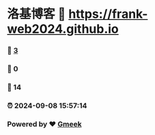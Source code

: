# 洛基博客 :link: https://frank-web2024.github.io 
### :page_facing_up: [3](https://frank-web2024.github.io/tag.html) 
### :speech_balloon: 0 
### :hibiscus: 14 
### :alarm_clock: 2024-09-08 15:57:14 
### Powered by :heart: [Gmeek](https://github.com/Meekdai/Gmeek)
